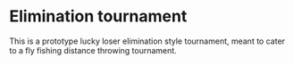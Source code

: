 # Elimination tournament

This is a prototype lucky loser elimination style tournament, meant to cater to a fly fishing distance throwing tournament.
